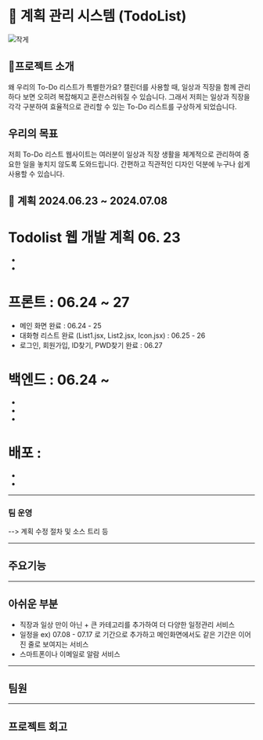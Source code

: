 # 📝 계획 관리 시스템 (TodoList)

![작게](https://github.com/myqkq111/todo-project-backend/assets/169429248/9eae1bd4-9fe3-4cdd-9fc8-95e800ed50da)


## 🚀프로젝트 소개

왜 우리의 To-Do 리스트가 특별한가요?
캘린더를 사용할 때, 일상과 직장을 함께 관리하다 보면 오히려 복잡해지고 혼란스러워질 수 있습니다. 그래서 저희는 일상과 직장을 각각 구분하여 효율적으로 관리할 수 있는 To-Do 리스트를 구상하게 되었습니다.

## 우리의 목표

저희 To-Do 리스트 웹사이트는 여러분이 일상과 직장 생활을 체계적으로 관리하여 중요한 일을 놓치지 않도록 도와드립니다. 간편하고 직관적인 디자인 덕분에 누구나 쉽게 사용할 수 있습니다.



## 📅 계획 2024.06.23 ~ 2024.07.08

# Todolist 웹 개발 계획 06. 23
-
-

# 프론트      :  06.24 ~ 27
- 메인 화면 완료  : 06.24 - 25
- 대화형 리스트 완료 (List1.jsx, List2.jsx, Icon.jsx) : 06.25 - 26
- 로그인, 회원가입, ID찾기, PWD찾기 완료 : 06.27


# 백엔드      :  06.24 ~ 
-
-
-

# 배포        :  
-
-

----
### 팀 운영


--> 계획 수정 절차 및 소스 트리 등



----
## 주요기능




----
## 아쉬운 부분
- 직장과 일상 만이 아닌 + 큰 카테고리를 추가하여 더 다양한 일정관리 서비스
- 일정을  ex) 07.08 - 07.17 로 기간으로 추가하고 메인화면에서도 같은 기간은 이어진 줄로 보여지는 서비스
- 스마트폰이나 이메일로 알람 서비스

----
## 팀원



----
## 프로젝트 회고






